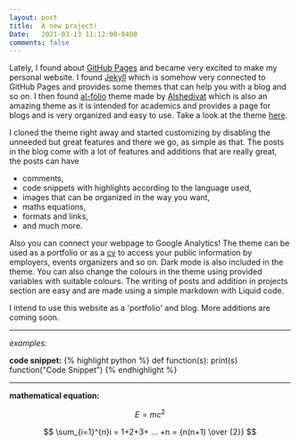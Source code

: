 ```yaml
---
layout: post
title:  A new project!
Date:   2021-03-13 11:12:00-0400
comments: false
---
```

Lately, I found about <a href="https://pages.github.com/">GitHub Pages</a> and became very excited to make my personal website. 
I found <a href="https://jekyllrb.com/">Jekyll</a> which is somehow very connected to GitHub Pages and provides some themes that can help you 
with a blog and so on. I then found <a href="https://github.com/alshedivat/al-folio">al-folio</a> theme made by 
<a href="https://www.cs.cmu.edu/~mshediva/">Alshedivat</a> which is also an amazing theme as it is intended for academics and provides 
a page for blogs and is very organized and easy to use. Take a look at the theme 
<a href="https://alshedivat.github.io/al-folio/" target="_blank">here</a>.

I cloned the theme right away and started customizing by disabling the unneeded but great features and there we go, as simple as that. The posts in the blog come with a lot of features and additions that are really great, the posts can have 
- comments, 
- code snippets with highlights according to the language used, 
- images that can be organized in the way you want, 
- maths equations, 
- formats and links, 
- and much more.
 
Also you can connect your webpage to Google Analytics!
The theme can be used as a portfolio or as a <a href="/%20Resume.pdf" target="_blank">cv</a> to access your public information by employers, events organizers and so on. Dark mode is also included in the theme. You can also change the colours in the theme using provided variables with suitable colours. The writing of posts and addition in projects section are easy and are made using a simple markdown with Liquid code. 

I intend to use this website as a 'portfolio' and blog. More additions are coming soon.

___
_examples:_

**code snippet:**
{% highlight python %}
def function(s):
    print(s)
function("Code Snippet") 
{% endhighlight %}
___
**mathematical equation:**

$$
E = m c^2
$$

$$
\sum_{i=1}^{n}i = 1+2+3+ ... +n = {n(n+1) \over {2}}
$$




